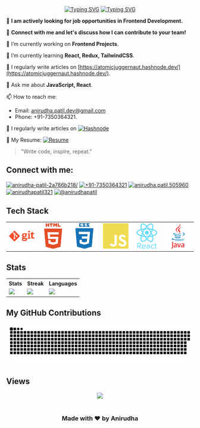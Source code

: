 <body>
    <div align="center">
        <a href="https://git.io/typing-svg"><img src="https://readme-typing-svg.herokuapp.com?font=Fira+Code&weight=600&size=40&pause=10000&color=FFD700&background=FFFFF600&center=true&vCenter=true&width=1000&height=80&lines=Hi+there%2C+I'm+Anirudha+Patil+" alt="Typing SVG" /></a>
        <a href="https://git.io/typing-svg"><img src="https://readme-typing-svg.herokuapp.com?font=Fira+Code&weight=600&size=30&pause=0000&color=FFD700&center=true&vCenter=true&width=435&lines=Frontend+Developer;React+Developer;JavaScript+Developer" alt="Typing SVG" /></a>
    </div>
    
🚀 **I am actively looking for job opportunities in Frontend Development.**

🤝 **Connect with me and let's discuss how I can contribute to your team!**

🔭 I’m currently working on **Frontend Projects**.

🌱 I’m currently learning **React, Redux, TailwindCSS**.

📝 I regularly write articles on [https://atomicjuggernaut.hashnode.dev/](https://atomicjuggernaut.hashnode.dev/).

💬 Ask me about **JavaScript, React**.

📫 How to reach me: 
- Email: anirudha.patil.dev@gmail.com
- Phone: +91-7350364321.

📝 I regularly write articles on [![Hashnode](https://img.shields.io/badge/Hashnode-Articles-brightgreen)](https://atomicjuggernaut.hashnode.dev/)

📄 My Resume: [![Resume](https://img.shields.io/badge/Resume-PDF-red)](https://drive.google.com/file/d/1sgqqcKpADGGthKHEB9LqqinYxVeJHKR9/view?usp=share_link)

> "Write code, inspire, repeat."


<!-- image -->

## <!-- <div width="100%"> <div width="100%"> <img src="https://avatars.githubusercontent.com/u/73242321?v=4"></div></div> -->

<h2 align="left">Connect with me:</h2>

<p align="left">
<a href="https://linkedin.com/in/anirudha-patil-2a786b218/" target="blank"><img align="center" src="https://raw.githubusercontent.com/rahuldkjain/github-profile-readme-generator/master/src/images/icons/Social/linked-in-alt.svg" alt="anirudha-patil-2a786b218/" height="30" width="40" /></a>
<a href="https://wa.me/917350364321" target="blank"><img align="center" src="https://raw.githubusercontent.com/rahuldkjain/github-profile-readme-generator/888aff31e1d26dd2a6acf6afebbc34970aeb0118/src/images/icons/Social/whatsapp.svg" alt="+91-7350364321" height="30" width="40" /></a>
<a href="https://fb.com/anirudha.patil.505960" target="blank"><img align="center" src="https://raw.githubusercontent.com/rahuldkjain/github-profile-readme-generator/master/src/images/icons/Social/facebook.svg" alt="anirudha.patil.505960" height="30" width="40" /></a>
<a href="https://instagram.com/anirudhapatil321" target="blank"><img align="center" src="https://raw.githubusercontent.com/rahuldkjain/github-profile-readme-generator/master/src/images/icons/Social/instagram.svg" alt="anirudhapatil321" height="30" width="40" /></a>
<a href="https://hashnode.com/@anirudhapatil" target="blank"><img align="center" src="https://raw.githubusercontent.com/rahuldkjain/github-profile-readme-generator/master/src/images/icons/Social/hashnode.svg" alt="@anirudhapatil" height="30" width="40" /></a>
<!-- updating hashnode logo to latest -->
<!-- <a href="https://hashnode.com/@anirudhapatil" target="blank"><img align="center" src="https://www.svgrepo.com/svg/353859/hashnode-icon" alt="@anirudhapatil" height="30" width="40" /></a> -->
<!-- <a href="https://auth.geeksforgeeks.org/user/aninp2020" target="blank"><img align="center" src="https://raw.githubusercontent.com/rahuldkjain/github-profile-readme-generator/master/src/images/icons/Social/geeks-for-geeks.svg" alt="aninp2020" height="30" width="40" /></a> -->
</p>


## Tech Stack
<table align="center">
<tr>
<td align='center' width="100">
<img src="https://raw.githubusercontent.com/devicons/devicon/1119b9f84c0290e0f0b38982099a2bd027a48bf1/icons/git/git-plain-wordmark.svg" width="100">
</td>
<td align='center' width="100">
<img src="https://raw.githubusercontent.com/devicons/devicon/1119b9f84c0290e0f0b38982099a2bd027a48bf1/icons/html5/html5-plain-wordmark.svg" width="100">
</td>
<td align='center' width="100">
<img src="https://raw.githubusercontent.com/devicons/devicon/1119b9f84c0290e0f0b38982099a2bd027a48bf1/icons/css3/css3-plain-wordmark.svg" width="100">
</td>
<td align='center' width="100">
    <img src="https://raw.githubusercontent.com/devicons/devicon/1119b9f84c0290e0f0b38982099a2bd027a48bf1/icons/javascript/javascript-plain.svg" width="100">
</td>
<td align='center' width="100">
    <img src="https://raw.githubusercontent.com/devicons/devicon/1119b9f84c0290e0f0b38982099a2bd027a48bf1/icons/react/react-original-wordmark.svg" width= 100>
</td>
<td align='center' width="100">
    <img src="https://raw.githubusercontent.com/devicons/devicon/1119b9f84c0290e0f0b38982099a2bd027a48bf1/icons/java/java-original-wordmark.svg" width= 100>
</td>
</tr>
<!-- <tr>
<td align='center' width="200">
<img src="https://raw.githubusercontent.com/devicons/devicon/1119b9f84c0290e0f0b38982099a2bd027a48bf1/icons/nodejs/nodejs-original-wordmark.svg">
</td>
<td align='center' width="200">
<img src="https://raw.githubusercontent.com/devicons/devicon/1119b9f84c0290e0f0b38982099a2bd027a48bf1/icons/firebase/firebase-plain-wordmark.svg"  width="90">
</td> 
<td align='center'>
<img src="https://raw.githubusercontent.com/devicons/devicon/1119b9f84c0290e0f0b38982099a2bd027a48bf1/icons/typescript/typescript-original.svg" width="100">
</td>
<td align='center'>
<img src="https://raw.githubusercontent.com/devicons/devicon/1119b9f84c0290e0f0b38982099a2bd027a48bf1/icons/nextjs/nextjs-original-wordmark.svg" width="100" style="background-color:white">
</td>
<td align='center'>
<img src="https://raw.githubusercontent.com/devicons/devicon/1119b9f84c0290e0f0b38982099a2bd027a48bf1/icons/github/github-original-wordmark.svg" style="background-color:white" width="100">
</td>
</tr> -->
</table>

<!-- ----------- -->
<!-- ## Contact Me
<br>
<p align="center">
  <a href="https://www.linkedin.com/in/anirudha-patil-2a786b218/"><img src="https://img.shields.io/badge/-Anirudha%20Patil-0077B5?style=flat&logo=Linkedin&logoColor=white"/></a>
  <a href="mailto:anirudha.patil.dev@gmail.com"><img src="https://img.shields.io/badge/-anirudh.patil.dev@gmail.com-D14836?style=flat&logo=Gmail&logoColor=white"/></a>
  <a href="https://www.instagram.com/anirudhapatil321/"><img src="https://img.shields.io/badge/-@anirudhapatil321-E4405F?style=flat&logo=Instagram&logoColor=white"/></a>
</p>
<br>

--------------- -->
## Stats
<table>
  <tr>
    <th>Stats</th>
    <th>Streak</th>
    <th>Languages</th>
  </tr>
  <tr>
    <td><img src="https://github-profile-summary-cards.vercel.app/api/cards/stats?username=AnirudhaPatil-1&theme=gruvbox"/></td>
    <td><a href="https://git.io/streak-stats"><img src="https://streak-stats.demolab.com/?user=AnirudhaPatil-1&theme=gruvbox&hide_border=true&border_radius=32&date_format=j%20M%5B%20Y%5D&ring=888888"/></a></td>
    <td><img src="https://github-profile-summary-cards.vercel.app/api/cards/repos-per-language?username=AnirudhaPatil-1&theme=gruvbox"/></td>
  </tr>
</table>

## My GitHub Contributions
<p align="center">
  <img src="./github-user-contribution.svg" alt="snake">
</p>


## Views
<div align="center"> 
  <img  src="https://profile-counter.glitch.me/AnirudhaPatil-1/count.svg">
</div>
<!-- ![](https://hit.yhype.me/github/profile?user_id=50300882) -->

<br>

<h3 align="center">
 Made with  <span> &hearts; </span>  by Anirudha
</h3>
